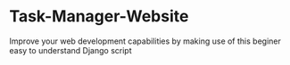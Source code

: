 # Task-Manager-Website
Improve your web development capabilities by making use of this beginer easy to understand Django script

